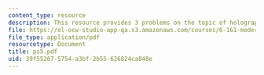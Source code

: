 ```yaml
---
content_type: resource
description: This resource provides 3 problems on the topic of holography.
file: https://ol-ocw-studio-app-qa.s3.amazonaws.com/courses/6-161-modern-optics-project-laboratory-fall-2005/39f552675754a3bf2b55626824ca848e_ps5.pdf
file_type: application/pdf
resourcetype: Document
title: ps5.pdf
uid: 39f55267-5754-a3bf-2b55-626824ca848e
---
```

